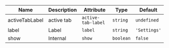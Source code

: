 | Name                                                                                                       | Description | Attribute          | Type      | Default      |
| ---------------------------------------------------------------------------------------------------------- | ----------- | ------------------ | --------- | ------------ |
| <div className="Api__Table"> <div>activeTabLabel</div> <div className="Api__Table Docs__Tags"></div></div> | active tab  | `active-tab-label` | `string`  | `undefined`  |
| <div className="Api__Table"> <div>label</div> <div className="Api__Table Docs__Tags"></div></div>          | Label       | `label`            | `string`  | `'Settings'` |
| <div className="Api__Table"> <div>show</div> <div className="Api__Table Docs__Tags"></div></div>           | Internal    | `show`             | `boolean` | `false`      |
